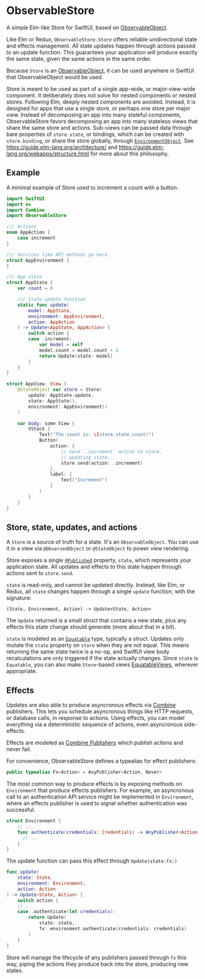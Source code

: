 # ObservableStore

A simple Elm-like Store for SwiftUI, based on [ObservableObject](https://developer.apple.com/documentation/combine/observableobject).

Like Elm or Redux, `ObservableStore.Store` offers reliable unidirectional state and effects management. All state updates happen through actions passed to an update function. This guarantees your application will produce exactly the same state, given the same actions in the same order.

Because `Store` is an [ObservableObject](https://developer.apple.com/documentation/combine/observableobject), it can be used anywhere in SwiftUI that ObservableObject would be used.

Store is meant to be used as part of a single app-wide, or major-view-wide component. It deliberately does not solve for nested components or nested stores. Following Elm, deeply nested components are avoided. Instead, it is designed for apps that use a single store, or perhaps one store per major view. Instead of decomposing an app into many stateful components, ObservableStore favors decomposing an app into many stateless views that share the same store and actions. Sub-views can be passed data through bare properties of `store.state`, or bindings, which can be created with `store.binding`, or share the store globally, through [`EnvironmentObject`](https://developer.apple.com/documentation/swiftui/environmentobject). See <https://guide.elm-lang.org/architecture/> and <https://guide.elm-lang.org/webapps/structure.html> for more about this philosophy.

## Example

A minimal example of Store used to increment a count with a button.

```swift
import SwiftUI
import os
import Combine
import ObservableStore

/// Actions
enum AppAction {
    case increment
}

/// Services like API methods go here
struct AppEnvironment {
}

/// App state
struct AppState {
    var count = 0

    /// State update function
    static func update(
        model: AppState,
        environment: AppEnvironment,
        action: AppAction
    ) -> Update<AppState, AppAction> {
        switch action {
        case .increment:
            var model = self
            model.count = model.count + 1
            return Update(state: model)
        }
    }
}

struct AppView: View {
    @StateObject var store = Store(
        update: AppState.update,
        state: AppState(),
        environment: AppEnvironment()
    )

    var body: some View {
        VStack {
            Text("The count is: \(store.state.count)")
            Button(
                action: {
                    // Send `.increment` action to store,
                    // updating state.
                    store.send(action: .increment)
                },
                label: {
                    Text("Increment")
                }
            )
        }
    }
}
```

## Store, state, updates, and actions

A `Store` is a source of truth for a state. It's an `ObservableObject`. You can use it in a view via `@ObservedObject` or `@StateObject` to power view rendering.

Store exposes a single [`@Published`](https://developer.apple.com/documentation/combine/published) property, `state`, which represents your application state. All updates and effects to this state happen through actions sent to `store.send`.

`state` is read-only, and cannot be updated directly. Instead, like Elm, or Redux, all `state` changes happen through a single `update` function, with the signature:

```
(State, Environment, Action) -> Update<State, Action>
```

The `Update` returned is a small struct that contains a new state, plus any effects this state change should generate (more about that in a bit).

`state` is modeled as an [`Equatable`](https://developer.apple.com/documentation/swift/equatable) type, typically a struct. Updates only mutate the `state` property on `store` when they are not equal. This means returning the same state twice is a no-op, and SwiftUI view body recalculations are only triggered if the state actually changes. Since `state` is `Equatable`, you can also make `Store`-based views [EquatableViews](https://developer.apple.com/documentation/swiftui/equatableview), wherever appropriate.

## Effects

 Updates are also able to produce asyncronous effects via [Combine](https://developer.apple.com/documentation/combine) publishers. This lets you schedule asyncronous things like HTTP requests, or database calls, in response to actions. Using effects, you can model everything via a deterministic sequence of actions, even asyncronous side-effects.
 
Effects are modeled as [Combine Publishers](https://developer.apple.com/documentation/combine/publishers) which publish actions and never fail.

For convenience, ObservableStore defines a typealias for effect publishers:

```swift
public typealias Fx<Action> = AnyPublisher<Action, Never>
```

The most common way to produce effects is by exposing methods on `Environment` that produce effects publishers. For example, an asyncronous call to an authentication API service might be implemented in `Environment`, where an effects publisher is used to signal whether authentication was successful.

```swift
struct Environment {
    // ...
    func authenticate(credentials: Credentials) -> AnyPublisher<Action, Never> {
      // ...
    }
}
```

The update function can pass this effect through `Update(state:fx:)`

```swift
func update(
    state: State,
    environment: Environment,
    action: Action
) -> Update<State, Action> {
    switch action {
    // ...
    case .authenticate(let credentials):
        return Update(
            state: state,
            fx: environment.authenticate(credentials: credentials)
        )
    }
}
```

Store will manage the lifecycle of any publishers passed through `fx` this way, piping the actions they produce back into the store, producing new states.
